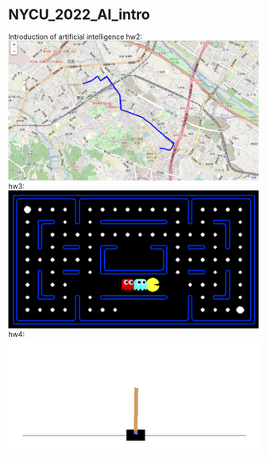 # NYCU_2022_AI_intro
 Introduction of artificial intelligence
hw2:
![plot](./demo_image/hw2.png)
hw3:
![plot](./demo_image/hw3.png)
hw4:
![plot](./demo_image/hw4.png)
